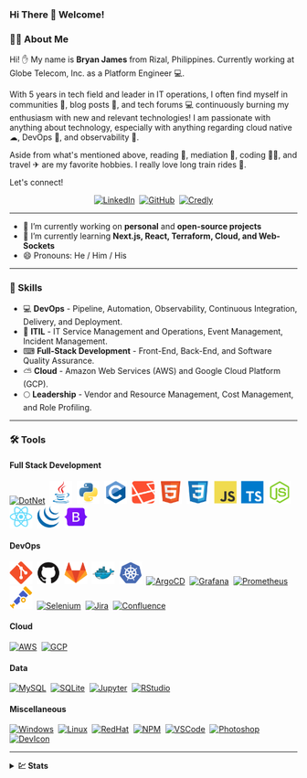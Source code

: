 ### Hi There 👋 Welcome!

### 👨‍💻 About Me

Hi! ✋ My name is **Bryan James** from Rizal, Philippines. Currently working at Globe Telecom, Inc. as a Platform Engineer 💻.

With 5 years in tech field and leader in IT operations, I often find myself in communities 🏢, blog posts 📜, and tech forums 💻 continuously burning my enthusiasm with new and relevant technologies! I am passionate with anything about technology, especially with anything regarding cloud native ☁, DevOps 🚢, and observability 🔭.

Aside from what's mentioned above, reading 📖, mediation 🙏, coding 👨‍💻, and travel ✈ are my favorite hobbies. I really love long train rides 🚂.

Let's connect!

<!-- Profile Badges -->
<div id="profile-badges" align="center">
  <a href="https://www.linkedin.com/in/bryan-james-ilaga-4b1b478b/"><img src="https://img.shields.io/static/v1?style=for-the-badge&message=LinkedIn&color=0A66C2&logo=LinkedIn&logoColor=FFFFFF&label=" title="LinkedIn" alt="LinkedIn" /></a>&nbsp;
  <a href="https://github.com/BryanJames16/"><img src="https://img.shields.io/static/v1?style=for-the-badge&message=GitHub&color=181717&logo=GitHub&logoColor=FFFFFF&label=" title="GitHub" alt="GitHub" /></a>&nbsp;
  <a href="https://www.credly.com/users/bryan-james-ilaga/badges"><img src="https://img.shields.io/static/v1?style=for-the-badge&message=Credly&color=FF6B00&logo=Credly&logoColor=FFFFFF&label=" title="Credly" alt="Credly" /></a>
</div>

---

- 🔭 I’m currently working on **personal** and **open-source projects**
- 🌱 I’m currently learning **Next.js, React, Terraform, Cloud, and Web-Sockets**
- 😄 Pronouns: He / Him / His

---

### 🚀 Skills

- 💻 **DevOps** - Pipeline, Automation, Observability, Continuous Integration, Delivery, and Deployment. 
- 📔 **ITIL** - IT Service Management and Operations, Event Management, Incident Management.
- ⌨ **Full-Stack Development** - Front-End, Back-End, and Software Quality Assurance.
- ⛅ **Cloud** - Amazon Web Services (AWS) and Google Cloud Platform (GCP).
- 🌕 **Leadership** - Vendor and Resource Management, Cost Management, and Role Profiling.

---

### 🛠 Tools
#### Full Stack Development
<div>
  <a href="https://dotnet.microsoft.com/"><img src="https://cdn.jsdelivr.net/gh/devicons/devicon/icons/dotnetcore/dotnetcore-original.svg" title="DotNet" alt="DotNet" width="40" height="40"/></a>&nbsp;
  <a href="https://www.java.com/"><img src="./assets/icons/Java.svg" title="Java" alt="Java" width="40" height="40"/></a>&nbsp;
  <a href="https://www.python.org/"><img src="./assets/icons/Python.svg" title="Python" alt="Python" width="40" height="40"/></a>&nbsp;
  <a href="https://en.wikipedia.org/wiki/C_(programming_language)"><img src="./assets/icons/C.svg" title="C" alt="C" width="40" height="40"/></a>&nbsp;
  <a href="https://laravel.com/"><img src="./assets/icons/Laravel.svg" title="Laravel" alt="Laravel" width="40" height="40"/></a>&nbsp;
  <a href="https://en.wikipedia.org/wiki/HTML5"><img src="./assets/icons/HTML5.svg" title="HTML5" alt="HTML" width="40" height="40"/></a>&nbsp;
  <a href="https://en.wikipedia.org/wiki/CSS"><img src="./assets/icons/CSS3.svg"  title="CSS3" alt="CSS" width="40" height="40"/></a>&nbsp;
  <a href="https://en.wikipedia.org/wiki/JavaScript"><img src="./assets/icons/Javascript.svg" title="JavaScript" alt="JavaScript" width="40" height="40"/></a>&nbsp;
  <a href="https://www.typescriptlang.org/"><img src="./assets/icons/Typescript.svg" title="TypeScript" alt="TypeScript" width="40" height="40"/></a>&nbsp;
  <a href="https://nodejs.org/"><img src="./assets/icons/NodeJS.svg" title="NodeJS" alt="NodeJS" width="40" height="40"/></a>&nbsp;
  <a href="https://react.dev/"><img src="./assets/icons/ReactJS.svg" title="React" alt="React" width="40" height="40"/></a>&nbsp;
  <a href="https://jquery.com/"><img src="./assets/icons/JQuery.svg" title="JQuery" alt="JQuery" width="40" height="40"/></a>&nbsp;
  <a href="https://getbootstrap.com/"><img src="./assets/icons/Bootstrap.svg" title="Bootstrap" alt="Bootstrap" width="40" height="40"/></a>&nbsp;
</div>

#### DevOps
<div>
    <a href="https://git-scm.com/"><img src="./assets/icons/Git.svg" title="Git" alt="Git" width="40" height="40"/></a>&nbsp;
    <a href="https://github.com/"><img src="./assets/icons/GitHub.svg" title="GitHub" alt="GitHub" width="40" height="40"/></a>&nbsp;
    <a href="https://gitlab.com/"><img src="./assets/icons/GitLab.svg" title="GitLab" alt="GitLab" width="40" height="40"/></a>&nbsp;
    <a href="https://www.docker.com/"><img src="./assets/icons/Docker.svg" title="Docker" alt="Docker" width="40" height="40"/></a>&nbsp;
    <a href="https://kubernetes.io/"><img src="./assets/icons/Kubernetes.svg" title="Kubernetes" alt="Kubernetes" width="40" height="40"/></a>&nbsp;
    <a href="https://argoproj.github.io/cd/"><img src="https://cdn.jsdelivr.net/gh/devicons/devicon/icons/argocd/argocd-original.svg" title="ArgoCD" alt="ArgoCD" width="40" height="40"/></a>&nbsp;
    <a href="https://grafana.com/"><img src="https://cdn.jsdelivr.net/gh/devicons/devicon/icons/grafana/grafana-original.svg" title="Grafana" alt="Grafana" width="40" height="40"/></a>&nbsp;
    <a href="https://prometheus.io/"><img src="https://cdn.jsdelivr.net/gh/devicons/devicon/icons/prometheus/prometheus-original.svg" title="Prometheus" alt="Prometheus" width="40" height="40"/></a>&nbsp;
    <a href="https://opentelemetry.io/"><img src="./assets/icons/OpenTelemetry.svg" title="OpenTelemetry" alt="OpenTelemetry" width="40" height="40"/></a>&nbsp;
    <a href="https://www.selenium.dev/"><img src="https://cdn.jsdelivr.net/gh/devicons/devicon/icons/selenium/selenium-original.svg" title="Selenium" alt="Selenium" width="40" height="40"/></a>&nbsp;
    <a href="https://www.atlassian.com/software/jira"><img src="https://cdn.jsdelivr.net/gh/devicons/devicon/icons/jira/jira-original.svg" title="Jira" alt="Jira" width="40" height="40"/></a>&nbsp;
    <a href="https://www.atlassian.com/software/confluence"><img src="https://cdn.jsdelivr.net/gh/devicons/devicon/icons/confluence/confluence-original.svg" title="Confluence" alt="Confluence" width="40" height="40"/></a>&nbsp;
</div>

#### Cloud
<div>
    <a href="https://aws.amazon.com/"><img src="https://cdn.jsdelivr.net/gh/devicons/devicon/icons/amazonwebservices/amazonwebservices-original.svg" title="Amazon Web Services" alt="AWS" width="40" height="40"/></a>&nbsp;
    <a href="https://cloud.google.com/"><img src="https://cdn.jsdelivr.net/gh/devicons/devicon/icons/googlecloud/googlecloud-original.svg" title="Google Cloud Platform" alt="GCP" width="40" height="40"/></a>&nbsp;
</div>

#### Data
<div>
    <a href="https://www.mysql.com/"><img src="https://cdn.jsdelivr.net/gh/devicons/devicon/icons/mysql/mysql-original.svg" title="MySQL" alt="MySQL" width="40" height="40"/></a>&nbsp;
    <a href="https://www.sqlite.org"><img src="https://cdn.jsdelivr.net/gh/devicons/devicon/icons/sqlite/sqlite-original.svg" title="SQLite" alt="SQLite" width="40" height="40"/></a>&nbsp;
    <a href="https://jupyter.org/hub"><img src="https://cdn.jsdelivr.net/gh/devicons/devicon/icons/jupyter/jupyter-original-wordmark.svg" title="Jupyter" alt="Jupyter" width="40" height="40"/></a>&nbsp;
    <a href="https://www.r-project.org/"><img src="https://cdn.jsdelivr.net/gh/devicons/devicon/icons/rstudio/rstudio-original.svg" title="RStudio" alt="RStudio" width="40" height="40"/></a>&nbsp;
</div>

#### Miscellaneous
<div>
  <a href="https://www.microsoft.com/en-ph/windows"><img src="https://cdn.jsdelivr.net/gh/devicons/devicon/icons/windows8/windows8-original.svg" title="Windows" alt="Windows" width="40" height="40"/></a>&nbsp;
  <a href="https://github.com/torvalds/linux"><img src="https://cdn.jsdelivr.net/gh/devicons/devicon/icons/linux/linux-original.svg" title="Linux" alt="Linux" width="40" height="40"/></a>&nbsp;
  <a href="https://www.redhat.com/en/technologies/linux-platforms/enterprise-linux"><img src="https://cdn.jsdelivr.net/gh/devicons/devicon/icons/redhat/redhat-original.svg" title="RedHat" alt="RedHat" width="40" height="40" /></a>&nbsp;
  <a href="https://www.npmjs.com/"><img src="https://cdn.jsdelivr.net/gh/devicons/devicon/icons/npm/npm-original-wordmark.svg" title="NPM" alt="NPM" width="40" height="40" /></a>&nbsp;
  <a href="https://code.visualstudio.com/"><img src="https://cdn.jsdelivr.net/gh/devicons/devicon/icons/vscode/vscode-original.svg" title="VSCode" alt="VSCode" width="40" height="40"/></a>&nbsp;
  <a href="https://www.adobe.com/products/photoshop.html"><img src="https://cdn.jsdelivr.net/gh/devicons/devicon/icons/photoshop/photoshop-line.svg" title="Photoshop" alt="Photoshop" width="40" height="40"/></a>&nbsp;
  <a href="https://devicon.dev/"><img src="https://cdn.jsdelivr.net/gh/devicons/devicon/icons/devicon/devicon-original.svg" title="DevIcon" alt="DevIcon" width="40" height="40"/></a>&nbsp;
</div>

---

<details>
  <summary><b>💹 Stats</b></summary>
<br />

![Visitor Counter](https://komarev.com/ghpvc/?username=BryanJames16&label=Profile%20Visits&color=blue&style=for-the-badge)

[![GitHub Streak](https://streak-stats.demolab.com?user=BryanJames16&theme=dark&date_format=M%20j%5B%2C%20Y%5D)](https://git.io/streak-stats)

[![Top Languages](https://github-readme-stats.vercel.app/api/top-langs/?username=BryanJames16&layout=compact&theme=vision-friendly-dark)](https://github.com/anuraghazra/github-readme-stats)

[![Trophies](https://github-profile-trophy.vercel.app/?username=BryanJames16&theme=onedark&no-bg=true&column=4)](https://github.com/ryo-ma/github-profile-trophy)

</details>

<!--
**BryanJames16/BryanJames16** is a ✨ _special_ ✨ repository because its `README.md` (this file) appears on your GitHub profile.

Here are some ideas to get you started:

- 🔭 I’m currently working on ...
- 🌱 I’m currently learning ...
- 👯 I’m looking to collaborate on ...
- 🤔 I’m looking for help with ...
- 💬 Ask me about ...
- 📫 How to reach me: ...
- 😄 Pronouns: ...
- ⚡ Fun fact: ...
-->
